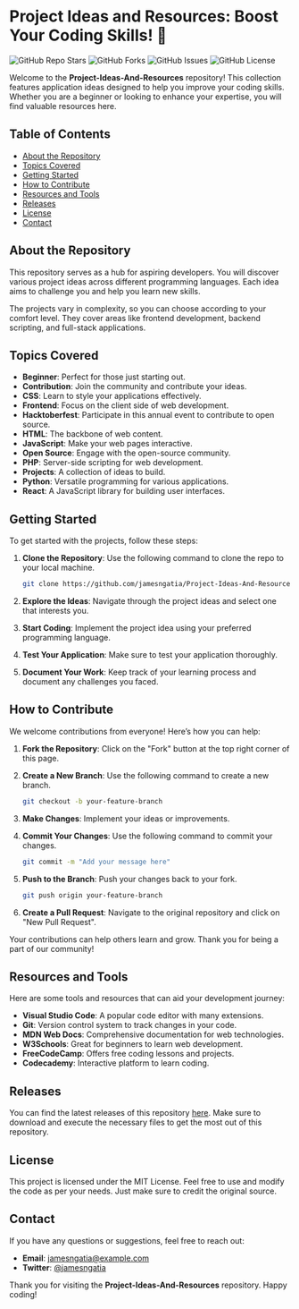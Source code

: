 # Project Ideas and Resources: Boost Your Coding Skills! 🚀

![GitHub Repo Stars](https://img.shields.io/github/stars/jamesngatia/Project-Ideas-And-Resources?style=social) ![GitHub Forks](https://img.shields.io/github/forks/jamesngatia/Project-Ideas-And-Resources?style=social) ![GitHub Issues](https://img.shields.io/github/issues/jamesngatia/Project-Ideas-And-Resources) ![GitHub License](https://img.shields.io/github/license/jamesngatia/Project-Ideas-And-Resources)

Welcome to the **Project-Ideas-And-Resources** repository! This collection features application ideas designed to help you improve your coding skills. Whether you are a beginner or looking to enhance your expertise, you will find valuable resources here.

## Table of Contents

- [About the Repository](#about-the-repository)
- [Topics Covered](#topics-covered)
- [Getting Started](#getting-started)
- [How to Contribute](#how-to-contribute)
- [Resources and Tools](#resources-and-tools)
- [Releases](#releases)
- [License](#license)
- [Contact](#contact)

## About the Repository

This repository serves as a hub for aspiring developers. You will discover various project ideas across different programming languages. Each idea aims to challenge you and help you learn new skills. 

The projects vary in complexity, so you can choose according to your comfort level. They cover areas like frontend development, backend scripting, and full-stack applications.

## Topics Covered

- **Beginner**: Perfect for those just starting out.
- **Contribution**: Join the community and contribute your ideas.
- **CSS**: Learn to style your applications effectively.
- **Frontend**: Focus on the client side of web development.
- **Hacktoberfest**: Participate in this annual event to contribute to open source.
- **HTML**: The backbone of web content.
- **JavaScript**: Make your web pages interactive.
- **Open Source**: Engage with the open-source community.
- **PHP**: Server-side scripting for web development.
- **Projects**: A collection of ideas to build.
- **Python**: Versatile programming for various applications.
- **React**: A JavaScript library for building user interfaces.

## Getting Started

To get started with the projects, follow these steps:

1. **Clone the Repository**: Use the following command to clone the repo to your local machine.

   ```bash
   git clone https://github.com/jamesngatia/Project-Ideas-And-Resources.git
   ```

2. **Explore the Ideas**: Navigate through the project ideas and select one that interests you.

3. **Start Coding**: Implement the project idea using your preferred programming language.

4. **Test Your Application**: Make sure to test your application thoroughly.

5. **Document Your Work**: Keep track of your learning process and document any challenges you faced.

## How to Contribute

We welcome contributions from everyone! Here’s how you can help:

1. **Fork the Repository**: Click on the "Fork" button at the top right corner of this page.

2. **Create a New Branch**: Use the following command to create a new branch.

   ```bash
   git checkout -b your-feature-branch
   ```

3. **Make Changes**: Implement your ideas or improvements.

4. **Commit Your Changes**: Use the following command to commit your changes.

   ```bash
   git commit -m "Add your message here"
   ```

5. **Push to the Branch**: Push your changes back to your fork.

   ```bash
   git push origin your-feature-branch
   ```

6. **Create a Pull Request**: Navigate to the original repository and click on "New Pull Request".

Your contributions can help others learn and grow. Thank you for being a part of our community!

## Resources and Tools

Here are some tools and resources that can aid your development journey:

- **Visual Studio Code**: A popular code editor with many extensions.
- **Git**: Version control system to track changes in your code.
- **MDN Web Docs**: Comprehensive documentation for web technologies.
- **W3Schools**: Great for beginners to learn web development.
- **FreeCodeCamp**: Offers free coding lessons and projects.
- **Codecademy**: Interactive platform to learn coding.

## Releases

You can find the latest releases of this repository [here](https://github.com/jamesngatia/Project-Ideas-And-Resources/releases). Make sure to download and execute the necessary files to get the most out of this repository.

## License

This project is licensed under the MIT License. Feel free to use and modify the code as per your needs. Just make sure to credit the original source.

## Contact

If you have any questions or suggestions, feel free to reach out:

- **Email**: jamesngatia@example.com
- **Twitter**: [@jamesngatia](https://twitter.com/jamesngatia)

Thank you for visiting the **Project-Ideas-And-Resources** repository. Happy coding!
